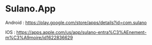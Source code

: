# Sulano.App

Android : https://play.google.com/store/apps/details?id=com.sulano

IOS : https://apps.apple.com/us/app/sulano-entra%C3%AEnement-m%C3%A9moire/id1622836629
